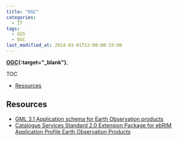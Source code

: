 ```yaml
---
title: "OGC"
categories:
  - IT
tags:
  - GIS
  - OGC
last_modified_at: 2014-03-01T12:00:00-15:00
---
```


**[OGC](https://www.ogc.org/docs/is){:target="_blank"}**, 


TOC

- [Resources](#resources)


## Resources

- [GML 3.1 Application schema for Earth Observation products](/assets/images/posts/2014-03-01-OGC/06-080r4_GML_3.1.1_Application_schema_for_Earth_Observation_products.pdf)
- [Catalogue Services Standard 2.0 Extension Package for ebRIM Application Profile Earth Observation Products](/assets/images/posts/2014-03-01-OGC/06-131r6_OGC_Catalogue_Services_Standard_2.0_Extension_Package_for_ebRIM_Application_Profile_Earth_Observation_Products.pdf)
